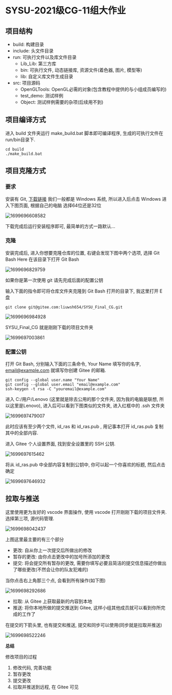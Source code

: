 # SYSU-2021级CG-11组大作业

## 项目结构

- build: 构建目录
- include: 头文件目录
- run: 可执行文件以及库文件目录
    - Lib_Lib: 第三方库
    - bin: 可执行文件, 动态链接库, 资源文件(着色器, 图片, 模型等)
    - lib: 自定义库文件生成目录
- src: 项目源码
    - OpenGLTools: OpenGL必需的对象(包含教程中提供的与小组成员编写的)
    - test_demo: 测试样例
    - Object: 测试样例需要的杂项(后续用不到)

## 项目编译方式

进入 build 文件夹运行 make_build.bat 脚本即可编译程序, 生成的可执行文件在 run/bin目录下.

```
cd build
./make_build.bat
```

## 项目克隆方式

### 要求

安装有 Git, [下载链接](https://git-scm.com/downloads) 我们一般都是 Windows 系统, 所以进入后点击 Windows 进入下图页面, 根据自己的电脑 选择64位还是32位

![1699696608582](image/README/1699696608582.png)

下载完成后运行安装程序即可, 最简单的方式一路默认...

### 克隆

安装完成后, 进入你想要克隆仓库的位置, 右键会发现下图中两个选项, 选择 Git Bash Here 在该目录下打开 Git Bash

![1699696829759](image/README/1699696829759.png)

如果你是第一次使用 git 请先完成后面的配置公钥

输入下面的指令即可将仓库文件夹克隆到 Git Bash 打开的目录下, 我这里打开 E 盘

```
git clone git@gitee.com:liuwsh654/SYSU_Final_CG.git
```
![1699696984928](image/README/1699696984928.png)

SYSU_Final_CG 就是刚刚下载的项目文件夹

![1699697003861](image/README/1699697003861.png)

### 配置公钥

打开 Git Bash, 分别输入下面的三条命令, Your Name 填写你的名字, email@example.com 就填写你创建 Gitee 的邮箱.

```
git config --global user.name "Your Name"
git config --global user.email "email@example.com"
ssh-keygen -t rsa -C "youremail@example.com"
```

进入 C:/用户/Lenovo (这里就是除去公用的那个文件夹, 因为我的电脑是联想, 所以这里是Lenovo), 进入后可以看到下图类似的文件夹, 进入红框中的 .ssh 文件夹

![1699697479007](image/README/1699697479007.png)

此时应该有至少两个文件, id_ras 和 id_ras.pub , 用记事本打开 id_ras.pub 复制其中的全部内容.

进入 Gitee 个人设置界面, 找到安全设置里的 SSH 公钥.

![1699697615462](image/README/1699697615462.png)

将从 id_ras.pub 中全部内容复制到公钥中, 你可以起一个你喜欢的标题, 然后点击确定

![1699697646932](image/README/1699697646932.png)

## 拉取与推送

这里使用更为友好的 vscode 界面操作, 使用 vscode 打开刚刚下载的项目文件夹. 选择第三项, 源代码管理.

![1699698042437](image/README/1699698042437.png)

上图这里最主要的有三个部分
- 更改: 自从你上一次提交后所做出的修改
- 暂存的更改: 由你点击更改中的加号所添加的更改
- 提交: 将会提交所有暂存的更改, 需要你填写必要且简洁的提交信息描述你做出了哪些更改(不然会让你的队友犯难的)

当你点击右上角那三个点, 会看到所有操作(如下图)

![1699698292686](image/README/1699698292686.png)

- 拉取: 从 Gitee 上获取最新的内容到本地
- 推送: 将你本地所做的提交推送到 Gitee, 这样小组其他成员就可以看到你所完成的工作了

在提交的下箭头里, 也有提交和推送, 提交和同步可以使用(同步就是拉取并推送)

![1699698522246](image/README/1699698522246.png)

**总结**

修改项目的过程

1. 修改代码, 完善功能
2. 暂存更改
3. 提交更改
4. 拉取并推送到远程, 在 Gitee 可见